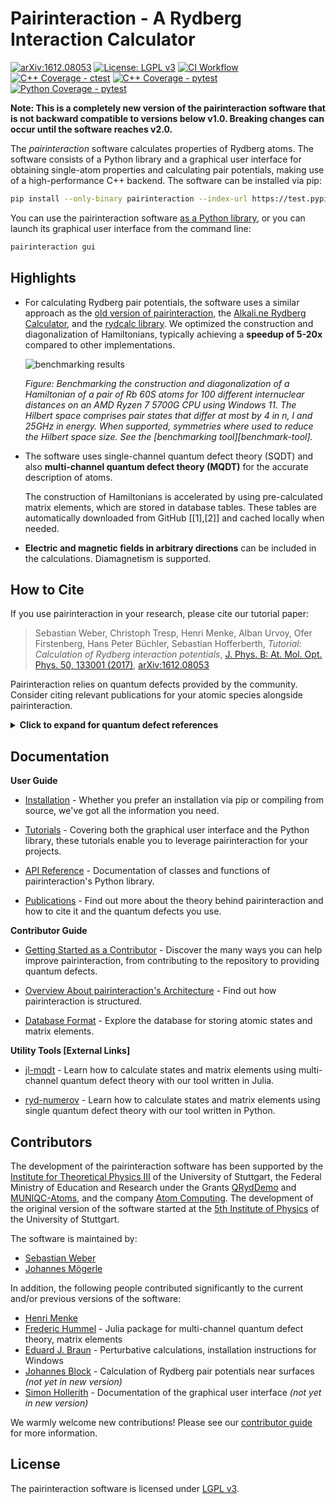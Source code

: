 # Pairinteraction - A Rydberg Interaction Calculator

[![arXiv:1612.08053][arXiv-svg]][arXiv-link]
[![License: LGPL v3][license-lgpl-svg]][license-lgpl-link]
[![CI Workflow][gh-workflow-svg]][gh-workflow-link]
[![C++ Coverage - ctest][coverage-cpp-ctest-svg]][coverage-cpp-ctest-link]
[![C++ Coverage - pytest][coverage-cpp-pytest-svg]][coverage-cpp-pytest-link]
[![Python Coverage - pytest][coverage-python-pytest-svg]][coverage-python-pytest-link]

[arXiv-svg]: https://img.shields.io/badge/arXiv-1612.08053-b31b1b.svg?style=flat
[arXiv-link]: https://arxiv.org/abs/1612.08053
[license-lgpl-svg]: https://img.shields.io/badge/License-LGPL_v3-blue.svg?style=flat
[license-lgpl-link]: https://www.gnu.org/licenses/lgpl-3.0.html
[pypi-svg]: https://img.shields.io/pypi/v/pairinteraction.svg?style=flat
[pypi-link]: https://pypi.org/project/pairinteraction/
[gh-workflow-svg]: https://github.com/pairinteraction/pairinteraction/actions/workflows/python-wheel.yml/badge.svg
[gh-workflow-link]: https://github.com/pairinteraction/pairinteraction/actions/workflows/python-wheel.yml
[coverage-cpp-ctest-svg]: https://img.shields.io/badge/C%2B%2B_coverage-ctest-blue.svg?style=flat
[coverage-cpp-ctest-link]: https://www.pairinteraction.org/pairinteraction/coverage/cpp-ctest/html/index.html
[coverage-cpp-pytest-svg]: https://img.shields.io/badge/C%2B%2B_coverage-pytest-blue.svg?style=flat
[coverage-cpp-pytest-link]: https://www.pairinteraction.org/pairinteraction/coverage/cpp-pytest/html/index.html
[coverage-python-pytest-svg]: https://img.shields.io/badge/Python_coverage-pytest-blue.svg?style=flat
[coverage-python-pytest-link]: https://www.pairinteraction.org/pairinteraction/coverage/python-pytest/html/index.html

**Note: This is a completely new version of the pairinteraction software that is not backward compatible to versions below v1.0. Breaking changes can occur until the software reaches v2.0.**

The *pairinteraction* software calculates properties of Rydberg atoms. The software consists of a Python library and a graphical user interface for obtaining single-atom properties and calculating pair potentials, making use of a high-performance C++ backend. The software can be installed via pip:

```bash
pip install --only-binary pairinteraction --index-url https://test.pypi.org/simple/ --extra-index-url https://pypi.org/simple/ pairinteraction
```

You can use the pairinteraction software [as a Python library][tutorial-link], or you can launch its graphical user interface from the command line:

```bash
pairinteraction gui
```

[tutorial-link]: https://www.pairinteraction.org/pairinteraction/sphinx/html/tutorials/tutorials.html

## Highlights

* For calculating Rydberg pair potentials, the software uses a similar approach as the [old version of pairinteraction](https://github.com/pairinteraction/pairinteraction/tree/v0.9.9), the [Alkali.ne Rydberg Calculator](https://github.com/nikolasibalic/ARC-Alkali-Rydberg-Calculator), and the [rydcalc library](https://github.com/ThompsonLabPrinceton/rydcalc). We optimized the construction and diagonalization of Hamiltonians, typically achieving a **speedup of 5-20x** compared to other implementations.

  ![benchmarking results][benchmark-results-link]

  *Figure: Benchmarking the construction and diagonalization of a Hamiltonian of a pair of Rb 60S atoms for 100 different internuclear distances on an AMD Ryzen 7 5700G CPU using Windows 11. The Hilbert space comprises pair states that differ at most by 4 in n, l and 25GHz in energy. When supported, symmetries where used to reduce the Hilbert space size. See the [benchmarking tool][benchmark-tool].*

* The software uses single-channel quantum defect theory (SQDT) and also **multi-channel quantum defect theory (MQDT)** for the accurate description of atoms.

  The construction of Hamiltonians is accelerated by using pre-calculated matrix elements, which are stored in database tables. These tables are automatically downloaded from GitHub \[[1],[2]\] and cached locally when needed.

* **Electric and magnetic fields in arbitrary directions** can be included in the calculations. Diamagnetism is supported.

[benchmark-results-link]: https://github.com/pairinteraction/pairinteraction/raw/master/data/benchmarking_results/0845d67063_1.4.2-cp313-win_amd-ryzen-7-5700g-with-radeon-graphics_reps4.png

## How to Cite

If you use pairinteraction in your research, please cite our tutorial paper:

> Sebastian Weber, Christoph Tresp, Henri Menke, Alban Urvoy, Ofer Firstenberg, Hans Peter Büchler, Sebastian Hofferberth, *Tutorial: Calculation of Rydberg interaction potentials*, [J. Phys. B: At. Mol. Opt. Phys. 50, 133001 (2017)][journal-link], [arXiv:1612.08053][arXiv-link]

Pairinteraction relies on quantum defects provided by the community. Consider citing relevant publications for your atomic species alongside pairinteraction.

<p><details>
<summary><b>Click to expand for quantum defect references</b></summary>

| Element | Model                 | Identifier     | References                                                                                                                                                   |
|---------|-----------------------|----------------|--------------------------------------------------------------------------------------------------------------------------------------------------------------|
| H       | SQDT                  | `H`            | Schrödinger equation for hydrogen                                                                                                                            |
| Li      | SQDT                  | `Li`           | [10.1017/CBO9780511524530] (1994)<br>[10.1103/PhysRevA.34.2889] (1986)                                                                                       |
| Na      | SQDT                  | `Na`           | [10.1088/0953-4075/30/10/009] (1997)<br>[10.1070/QE1995v025n09ABEH000501] (1995)<br>[10.1103/PhysRevA.45.4720] (1992)                                        |
| K       | SQDT                  | `K`            | [10.1088/0031-8949/27/4/012] (1983)<br>[10.1016/0030-4018(81)90225-X] (1981)                                                                                 |
| Rb      | SQDT                  | `Rb`           | [10.1103/PhysRevA.83.052515] (2011)<br>[10.1103/PhysRevA.74.054502] (2006)<br>[10.1103/PhysRevA.74.062712] (2006)<br>[10.1103/PhysRevA.67.052502] (2003)     |
| Cs      | SQDT                  | `Cs`           | [10.1103/PhysRevA.93.013424] (2016)<br>[10.1103/PhysRevA.35.4650] (1987)<br>[10.1103/PhysRevA.26.2733] (1982)                                                |
| Sr88    | SQDT, singlet sector  | `Sr88_singlet` | [10.1103/PhysRevA.108.022815] (2023)<br>[10.17169/refubium-34581] (2022)                                                                                     |
| Sr88    | SQDT, triplet sector  | `Sr88_triplet` | [10.1016/j.cpc.2020.107814] (2021)                                                                                                                           |
| Sr87    | MQDT                  | `Sr87_mqdt`    | [10.1088/1361-6455/ab4c22] (2019)                                                                                                                            |
| Sr88    | MQDT                  | `Sr88_mqdt`    | [10.1088/1361-6455/ab4c22] (2019)                                                                                                                            |
| Yb171   | MQDT                  | `Yb171_mqdt`   | [10.48550/arXiv.2406.01482] (2024)                                                                                                                           |
| Yb173   | MQDT                  | `Yb173_mqdt`   | MQDT model formulated by us                                                                                                                                  |
| Yb174   | MQDT                  | `Yb174_mqdt`   | [10.48550/arXiv.2406.01482] (2024)                                                                                                                           |

The identifier can be used to specify an atomic species in the pairinteraction software.

</details></p>

[journal-link]: https://doi.org/10.1088/1361-6455/aa743a
[10.1103/PhysRevA.34.2889]: https://doi.org/10.1103/PhysRevA.34.2889
[10.1017/CBO9780511524530]: https://doi.org/10.1017/CBO9780511524530
[10.1103/PhysRevA.45.4720]: https://doi.org/10.1103/PhysRevA.45.4720
[10.1070/QE1995v025n09ABEH000501]: https://doi.org/10.1070/QE1995v025n09ABEH000501
[10.1088/0953-4075/30/10/009]: https://doi.org/10.1088/0953-4075/30/10/009
[10.1088/0031-8949/27/4/012]: https://doi.org/10.1088/0031-8949/27/4/012
[10.1016/0030-4018(81)90225-X]: https://doi.org/10.1016/0030-4018(81)90225-X
[10.1103/PhysRevA.83.052515]: https://doi.org/10.1103/PhysRevA.83.052515
[10.1103/PhysRevA.67.052502]: https://doi.org/10.1103/PhysRevA.67.052502
[10.1103/PhysRevA.74.054502]: https://doi.org/10.1103/PhysRevA.74.054502
[10.1103/PhysRevA.74.062712]: https://doi.org/10.1103/PhysRevA.74.062712
[10.1103/PhysRevA.93.013424]: https://doi.org/10.1103/PhysRevA.93.013424
[10.1103/PhysRevA.26.2733]: https://doi.org/10.1103/PhysRevA.26.2733
[10.1103/PhysRevA.35.4650]: https://doi.org/10.1103/PhysRevA.35.4650
[10.1103/PhysRevA.108.022815]: https://doi.org/10.1103/PhysRevA.108.022815
[10.17169/refubium-34581]: https://doi.org/10.17169/refubium-34581
[10.1016/j.cpc.2020.107814]: https://doi.org/10.1016/j.cpc.2020.107814
[10.1088/1361-6455/ab4c22]: https://doi.org/10.1088/1361-6455/ab4c22
[10.48550/arXiv.2406.01482]: https://doi.org/10.48550/arXiv.2406.01482

## Documentation

**User Guide**

- [Installation] - Whether you prefer an installation via pip or compiling from source, we've got all the information you need.

- [Tutorials] - Covering both the graphical user interface and the Python library,
these tutorials enable you to leverage pairinteraction for your projects.

- [API Reference] - Documentation of classes and functions of pairinteraction's Python library.

- [Publications] - Find out more about the theory behind pairinteraction and how to cite it and the quantum defects you use.

**Contributor Guide**

- [Getting Started as a Contributor] - Discover the many ways you can help improve pairinteraction, from contributing to the repository to providing quantum defects.

- [Overview About pairinteraction's Architecture] - Find out how pairinteraction is structured.

- [Database Format] - Explore the database for storing atomic states and matrix elements.

**Utility Tools [External Links]**

- [jl-mqdt] - Learn how to calculate states and matrix elements using multi-channel quantum defect theory with our tool written in Julia.

- [ryd-numerov] - Learn how to calculate states and matrix elements using single quantum defect theory with our tool written in Python.

[Installation]: https://www.pairinteraction.org/pairinteraction/sphinx/html/installation.html
[Tutorials]: https://www.pairinteraction.org/pairinteraction/sphinx/html/tutorials.html
[API Reference]: https://www.pairinteraction.org/pairinteraction/sphinx/html/reference.html
[Publications]: https://www.pairinteraction.org/pairinteraction/sphinx/html/publications.html
[Getting Started as a Contributor]: https://www.pairinteraction.org/pairinteraction/sphinx/html/getting_started.html
[Overview About pairinteraction's Architecture]: https://www.pairinteraction.org/pairinteraction/sphinx/html/architecture.html
[Database Format]: https://www.pairinteraction.org/pairinteraction/sphinx/html/database.html
[jl-mqdt]: https://github.com/pairinteraction/jl-mqdt/
[ryd-numerov]: https://github.com/pairinteraction/ryd-numerov/


## Contributors

The development of the pairinteraction software has been supported by the [Institute for Theoretical Physics III] of the University of Stuttgart, the Federal Ministry of Education and Research under the Grants [QRydDemo] and [MUNIQC-Atoms], and the company [Atom Computing]. The development of the original version of the software started at the [5th Institute of Physics] of the University of Stuttgart.

The software is maintained by:
* [Sebastian Weber]
* [Johannes Mögerle]

In addition, the following people contributed significantly to the current and/or previous versions of the software:
* [Henri Menke]
* [Frederic Hummel] - Julia package for multi-channel quantum defect theory, matrix elements
* [Eduard J. Braun] - Perturbative calculations, installation instructions for Windows
* [Johannes Block] - Calculation of Rydberg pair potentials near surfaces *(not yet in new version)*
* [Simon Hollerith] - Documentation of the graphical user interface *(not yet in new version)*

We warmly welcome new contributions! Please see our [contributor guide][contributor-link] for more information.

[Institute for Theoretical Physics III]: https://www.itp3.uni-stuttgart.de/
[QRydDemo]: https://www.quantentechnologien.de/forschung/foerderung/quantenprozessoren-und-technologien-fuer-quantencomputer/qryddemo.html
[MUNIQC-Atoms]: https://www.quantentechnologien.de/forschung/foerderung/quantencomputer-demonstrationsaufbauten/muniqc-atoms.html
[Atom Computing]: https://atom-computing.com/
[5th Institute of Physics]: https://www.pi5.uni-stuttgart.de/
[Sebastian Weber]: https://github.com/seweber
[Johannes Mögerle]: https://github.com/johannes-moegerle
[Henri Menke]: https://github.com/hmenke
[Frederic Hummel]: https://github.com/frederic-atom
[Eduard J. Braun]: https://github.com/EduardJBraun
[Johannes Block]: https://github.com/johblock
[Simon Hollerith]: https://github.com/SimonHollerith
[contributor-link]: https://www.pairinteraction.org/pairinteraction/sphinx/html/contribute/ways.html

## License

The pairinteraction software is licensed under [LGPL v3][license-lgpl-link].
